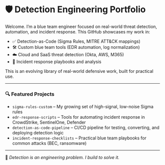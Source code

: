 # 🛡️ Detection Engineering Portfolio

Welcome. I’m a blue team engineer focused on real-world threat detection, automation, and incident response. This GitHub showcases my work in:

- ✅ Detection-as-Code (Sigma Rules, MITRE ATT&CK mappings)
- 🛠️ Custom blue team tools (EDR automation, log normalization)
- ☁️ Cloud and SaaS threat detection (Okta, AWS, M365)
- 📘 Incident response playbooks and analysis

This is an evolving library of real-world defensive work, built for practical use.

---

### 🔍 Featured Projects

- `sigma-rules-custom` – My growing set of high-signal, low-noise Sigma rules
- `edr-response-scripts` – Tools for automating incident response in CrowdStrike, SentinelOne, Defender
- `detection-as-code-pipeline` – CI/CD pipeline for testing, converting, and deploying detection logic
- `incident-response-checklists` – Practical blue team playbooks for common attacks (BEC, ransomware)

---

🧠 _Detection is an engineering problem. I build to solve it._
